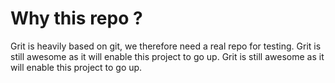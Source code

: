 # Why this repo ?

Grit is heavily based on git, we therefore need a real repo for testing.
Grit is still awesome as it will enable this project to go up.
Grit is still awesome as it will enable this project to go up.

